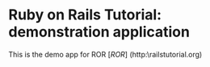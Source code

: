 # Ruby on Rails Tutorial: demonstration application
This is the demo app for ROR [*ROR*] (http:\\railstutorial.org)